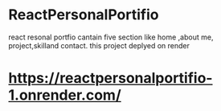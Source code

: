 # ReactPersonalPortifio
react resonal portfio cantain five section like home ,about me, project,skilland contact.
this project deplyed on render
# https://reactpersonalportifio-1.onrender.com/